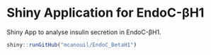 Shiny Application for EndoC-βH1
===============================

Shiny App to analyse insulin secretion in EndoC-βH1.

```r
shiny::runGitHub("mcanouil/EndoC_BetaH1")
```
